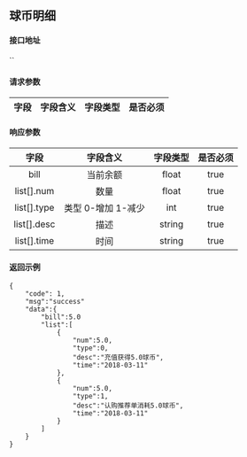 ## 球币明细

#### 接口地址

``

#### 请求参数

| 字段 | 字段含义 | 字段类型 | 是否必须 |
|:----:|:----:|:----:|:----:|

#### 响应参数

| 字段 | 字段含义 | 字段类型 | 是否必须 |
|:----:|:----:|:----:|:----:|
| bill | 当前余额 | float | true |
| list[].num | 数量 | float | true |
| list[].type | 类型 0-增加 1-减少 | int | true |
| list[].desc | 描述 | string | true |
| list[].time | 时间 | string | true |


#### 返回示例
````
{
    "code": 1,
    "msg":"success"
    "data":{
        "bill":5.0
        "list":[
            {
                "num":5.0,
                "type":0,
                "desc":"充值获得5.0球币",
                "time":"2018-03-11"
            },
            {
                "num":5.0,
                "type":1,
                "desc":"认购推荐单消耗5.0球币",
                "time":"2018-03-11"
            }
        ]   
    }
}
````